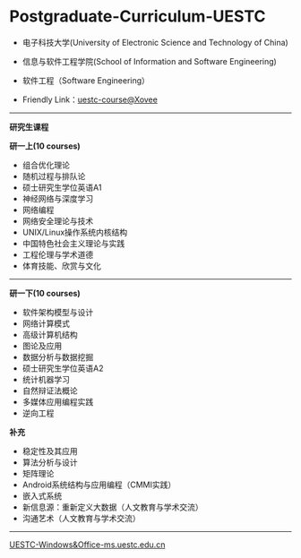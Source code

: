 # Postgraduate-Curriculum-UESTC
+ 电子科技大学(University of Electronic Science and Technology of China)
+ 信息与软件工程学院(School of Information and Software Engineering)
+ 软件工程（Software Engineering）

+ Friendly Link：[uestc-course@Xovee](https://github.com/Xovee/uestc-course)
---

**研究生课程**

**研一上(10 courses)**
* 组合优化理论
* 随机过程与排队论
* 硕士研究生学位英语A1
* 神经网络与深度学习
* 网络编程
* 网络安全理论与技术
* UNIX/Linux操作系统内核结构
* 中国特色社会主义理论与实践
* 工程伦理与学术道德
* 体育技能、欣赏与文化

---
**研一下(10 courses)**
* 软件架构模型与设计
* 网络计算模式
* 高级计算机结构
* 图论及应用
* 数据分析与数据挖掘
* 硕士研究生学位英语A2
* 统计机器学习
* 自然辩证法概论
* 多媒体应用编程实践
* 逆向工程

**补充**
* 稳定性及其应用
* 算法分析与设计
* 矩阵理论
* Android系统结构与应用编程（CMMI实践）
* 嵌入式系统
* 新信息源：重新定义大数据（人文教育与学术交流）
* 沟通艺术（人文教育与学术交流）
---
[UESTC-Windows&Office-ms.uestc.edu.cn](http://ms.uestc.edu.cn/)



